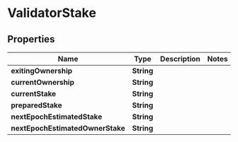 

# ValidatorStake


## Properties

Name | Type | Description | Notes
------------ | ------------- | ------------- | -------------
**exitingOwnership** | **String** |  | 
**currentOwnership** | **String** |  | 
**currentStake** | **String** |  | 
**preparedStake** | **String** |  | 
**nextEpochEstimatedStake** | **String** |  | 
**nextEpochEstimatedOwnerStake** | **String** |  | 



